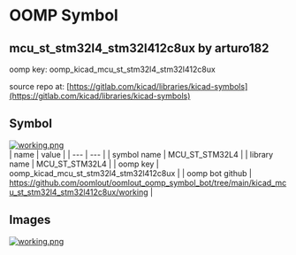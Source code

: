 # OOMP Symbol  
## mcu_st_stm32l4_stm32l412c8ux  by arturo182  
  
oomp key: oomp_kicad_mcu_st_stm32l4_stm32l412c8ux  
  
source repo at: [https://gitlab.com/kicad/libraries/kicad-symbols](https://gitlab.com/kicad/libraries/kicad-symbols)  
## Symbol  
  
[![working.png](working_600.png)](working.png)  
| name | value | 
| --- | --- | 
| symbol name | MCU_ST_STM32L4 | 
| library name | MCU_ST_STM32L4 | 
| oomp key | oomp_kicad_mcu_st_stm32l4_stm32l412c8ux | 
| oomp bot github | https://github.com/oomlout/oomlout_oomp_symbol_bot/tree/main/kicad_mcu_st_stm32l4_stm32l412c8ux/working | 
## Images  
  
[![working.png](working_140.png)](working.png)  
